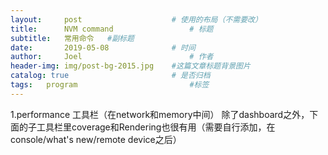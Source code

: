 ```yaml
---
layout:     post   				    # 使用的布局（不需要改）
title:      NVM command 				# 标题 
subtitle:   常用命令   #副标题
date:       2019-05-08 				# 时间
author:     Joel 						# 作者
header-img: img/post-bg-2015.jpg 	#这篇文章标题背景图片
catalog: true 						# 是否归档
tags:	program							#标签
---
```

1.performance 工具栏（在network和memory中间）
除了dashboard之外，下面的子工具栏里coverage和Rendering也很有用（需要自行添加，在console/what's new/remote device之后）

